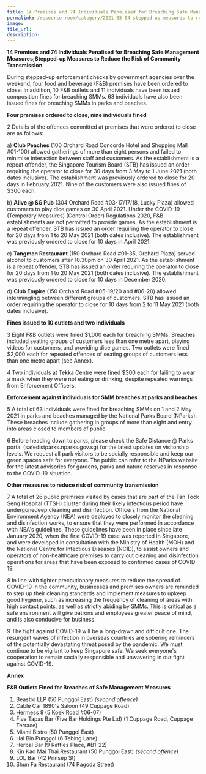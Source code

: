 ```yaml
---  
title: 14 Premises and 74 Individuals Penalised for Breaching Safe Management Measures; Stepped-up Measures to Reduce the Risk of Community Transmission
permalink: /resource-room/category/2021-05-04-stepped-up-measures-to-reduce-transmission
image:  
file_url:  
description:  
---  
```


**14 Premises and 74 Individuals Penalised for Breaching Safe Management Measures;Stepped-up Measures to Reduce the Risk of Community Transmission**

During stepped-up enforcement checks by government agencies over the weekend, four food and beverage (F&amp;B) premises have been ordered to close. In addition, 10 F&amp;B outlets and 11 individuals have been issued composition fines for breaching SMMs. 63 individuals have also been issued fines for breaching SMMs in parks and beaches.

**Four premises ordered to close, nine individuals fined**

2 Details of the offences committed at premises that were ordered to close are as follows:

a) **Club Peaches** (100 Orchard Road Concorde Hotel and Shopping Mall #01-100) allowed gatherings of more than eight persons and failed to minimise interaction between staff and customers. As the establishment is a repeat offender, the Singapore Tourism Board (STB) has issued an order requiring the operator to close for 30 days from 3 May to 1 June 2021 (both dates inclusive). The establishment was previously ordered to close for 20 days in February 2021. Nine of the customers were also issued fines of $300 each.

b) **Alive @ SG Pub** (304 Orchard Road #03-17/17/18, Lucky Plaza) allowed customers to play dice games on 30 April 2021. Under the COVID-19 (Temporary Measures) (Control Order) Regulations 2020, F&amp;B establishments are not permitted to provide games. As the establishment is a repeat offender, STB has issued an order requiring the operator to close for 20 days from 1 to 20 May 2021 (both dates inclusive). The establishment was previously ordered to close for 10 days in April 2021.

c) **Tangmen Restaurant** (150 Orchard Road #01-35, Orchard Plaza) served alcohol to customers after 10.30pm on 30 April 2021. As the establishment is a repeat offender, STB has issued an order requiring the operator to close for 20 days from 1 to 20 May 2021 (both dates inclusive). The establishment was previously ordered to close for 10 days in December 2020.

d) **Club Empire** (150 Orchard Road #05-19/20 and #06-20) allowed intermingling between different groups of customers. STB has issued an order requiring the operator to close for 10 days from 2 to 11 May 2021 (both dates inclusive).

**Fines issued to 10 outlets and two individuals**

3 Eight F&amp;B outlets were fined $1,000 each for breaching SMMs. Breaches included seating groups of customers less than one metre apart, playing videos for customers, and providing dice games. Two outlets were fined $2,000 each for repeated offences of seating groups of customers less than one metre apart (see Annex).

4 Two individuals at Tekka Centre were fined $300 each for failing to wear a mask when they were not eating or drinking, despite repeated warnings from Enforcement Officers.

**Enforcement against individuals for SMM breaches at parks and beaches**

5 A total of 63 individuals were fined for breaching SMMs on 1 and 2 May 2021 in parks and beaches managed by the National Parks Board (NParks). These breaches include gathering in groups of more than eight and entry into areas closed to members of public.

6 Before heading down to parks, please check the Safe Distance @ Parks portal (safedistparks.nparks.gov.sg) for the latest updates on visitorship levels. We request all park visitors to be socially responsible and keep our green spaces safe for everyone. The public can refer to the NParks website for the latest advisories for gardens, parks and nature reserves in response to the COVID-19 situation.

**Other measures to reduce risk of community transmission**

7 A total of 26 public premises visited by cases that are part of the Tan Tock Seng Hospital (TTSH) cluster during their likely infectious period have undergonedeep cleaning and disinfection. Officers from the National Environment Agency (NEA) were deployed to closely monitor the cleaning and disinfection works, to ensure that they were performed in accordance with NEA&#39;s guidelines. These guidelines have been in place since late January 2020, when the first COVID-19 case was reported in Singapore, and were developed in consultation with the Ministry of Health (MOH) and the National Centre for Infectious Diseases (NCID), to assist owners and operators of non-healthcare premises to carry out cleaning and disinfection operations for areas that have been exposed to confirmed cases of COVID-19.

8 In line with tighter precautionary measures to reduce the spread of COVID-19 in the community, businesses and premises owners are reminded to step up their cleaning standards and implement measures to upkeep good hygiene, such as increasing the frequency of cleaning of areas with high contact points, as well as strictly abiding by SMMs. This is critical as a safe environment will give patrons and employees greater peace of mind, and is also conducive for business.

9 The fight against COVID-19 will be a long-drawn and difficult one. The resurgent waves of infection in overseas countries are sobering reminders of the potentially devastating threat posed by the pandemic. We must continue to be vigilant to keep Singapore safe. We seek everyone&#39;s cooperation to remain socially responsible and unwavering in our fight against COVID-19.

**Annex**

**F&amp;B Outlets Fined for Breaches of Safe Management Measures**

1. Beastro LLP (50 Punggol East) _(second offence)_
2. Cable Car 1890&#39;s Saloon (49 Cuppage Road)
3. Hermess 8 (5 Koek Road #06-07)
4. Five Tapas Bar (Five Bar Holdings Pte Ltd) (1 Cuppage Road, Cuppage Terrace)
5. Miami Bistro (50 Punggol East)
6. Hai Bin Punggol (6 Tebing Lane)
7. Herbal Bar (9 Raffles Place, #B1-22)
8. Kin Kao Mai Thai Restaurant (50 Punggol East) _(second offence)_
9. LOL Bar (42 Prinsep St)
10. Shun Fa Restaurant (74 Pagoda Street)
